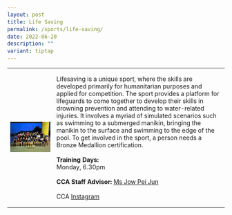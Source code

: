 ```yaml
---
layout: post
title: Life Saving
permalink: /sports/life-saving/
date: 2022-06-20
description: ""
variant: tiptap
---
```

<table style="minWidth: 50px">
<colgroup>
<col>
<col>
</colgroup>
<tbody>
<tr>
<td rowspan="1" colspan="1">
<div class="isomer-image-wrapper">
<img style="width: 100%" height="auto" width="100%" alt="" src="/images/Sports/Life_Saving_2.jpg">
</div>
</td>
<td rowspan="1" colspan="1">
<p>Lifesaving is a unique sport, where the skills are developed primarily
for humanitarian purposes and applied for competition. The sport provides
a platform for lifeguards to come together to develop their skills in drowning
prevention and attending to water-related injuries. It involves a myriad
of simulated scenarios such as swimming to a submerged manikin, bringing
the manikin to the surface and swimming to the edge of the pool. To get
involved in the sport, a person needs a Bronze Medallion certification.
<br>
<br><strong>Training Days:</strong>
<br>Monday, 6.30pm
<br>
<br><strong>CCA Staff Advisor:</strong>  <a href="mailto:Pei_Jun_JOW@tp.edu.sg" rel="noopener noreferrer nofollow" target="_blank">Ms Jow Pei Jun</a>
<br>
<br>CCA <a href="https://www.instagram.com/tplsst" rel="noopener noreferrer nofollow" target="_blank">Instagram</a>
</p>
</td>
</tr>
</tbody>
</table>
<p></p>